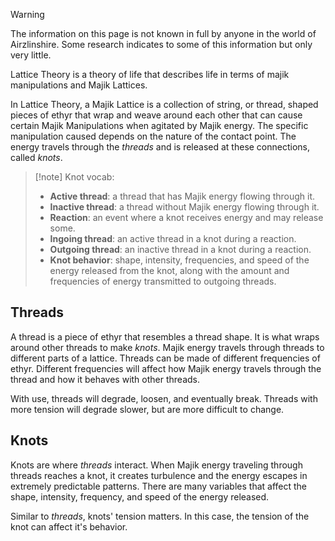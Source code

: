 > [!warning] 
> The information on this page is not known in full by anyone in the world of Airzlinshire. Some research indicates to some of this information but only very little.

Lattice Theory is a theory of life that describes life in terms of majik manipulations and Majik Lattices.

In Lattice Theory, a Majik Lattice is a collection of string, or thread, shaped pieces of ethyr that wrap and weave around each other that can cause certain Majik Manipulations when agitated by Majik energy. The specific manipulation caused depends on the nature of the contact point. The energy travels through the *threads* and is released at these connections, called *knots*.

>[!note] Knot vocab:
> - **Active thread**: a thread that has Majik energy flowing through it.
> - **Inactive thread**: a thread without Majik energy flowing through it.
> - **Reaction**: an event where a knot receives energy and may release some.
> - **Ingoing thread**: an active thread in a knot during a reaction.
> - **Outgoing thread**: an inactive thread in a knot during a reaction.
> - **Knot behavior**: shape, intensity, frequencies, and speed of the energy released from the knot, along with the amount and frequencies of energy transmitted to outgoing threads.
## Threads
A thread is a piece of ethyr that resembles a thread shape. It is what wraps around other threads to make *knots*. Majik energy travels through threads to different parts of a lattice. Threads can be made of different frequencies of ethyr. Different frequencies will affect how Majik energy travels through the thread and how it behaves with other threads.

With use, threads will degrade, loosen, and eventually break. Threads with more tension will degrade slower, but are more difficult to change.

## Knots



Knots are where *threads* interact. When Majik energy traveling through threads reaches a knot, it creates turbulence and the energy escapes in extremely predictable patterns. There are many variables that affect the shape, intensity, frequency, and speed of the energy released.

Similar to *threads*, knots' tension matters. In this case, the tension of the knot can affect it's behavior.